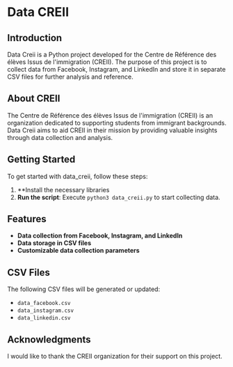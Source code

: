 # Data CREII

## Introduction

Data Creii is a Python project developed for the Centre de Référence des élèves Issus de l'immigration (CREII). The purpose of this project is to collect data from Facebook, Instagram, and LinkedIn and store it in separate CSV files for further analysis and reference.

## About CREII

The Centre de Référence des élèves Issus de l'immigration (CREII) is an organization dedicated to supporting students from immigrant backgrounds. Data Creii aims to aid CREII in their mission by providing valuable insights through data collection and analysis.

## Getting Started

To get started with data_creii, follow these steps:

1. **Install the necessary libraries
2. **Run the script**: Execute `python3 data_creii.py` to start collecting data.

## Features

* **Data collection from Facebook, Instagram, and LinkedIn**
* **Data storage in CSV files**
* **Customizable data collection parameters**

## CSV Files

The following CSV files will be generated or updated:

* `data_facebook.csv`
* `data_instagram.csv`
* `data_linkedin.csv`


## Acknowledgments

I would like to thank the CREII organization for their support on this project.
